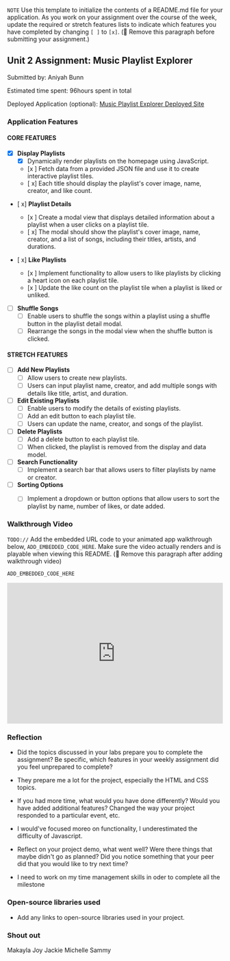 `NOTE` Use this template to initialize the contents of a README.md file for your application. As you work on your assignment over the course of the week, update the required or stretch features lists to indicate which features you have completed by changing `[ ]` to `[x]`. (🚫 Remove this paragraph before submitting your assignment.)

## Unit 2 Assignment: Music Playlist Explorer

Submitted by: Aniyah Bunn 

Estimated time spent: 96hours spent in total

Deployed Application (optional): [Music Playlist Explorer Deployed Site](ADD_LINK_HERE)

### Application Features

#### CORE FEATURES

- [x] **Display Playlists**
  - [x] Dynamically render playlists on the homepage using JavaScript.
  - [x ] Fetch data from a provided JSON file and use it to create interactive playlist tiles.
  - [ x] Each title should display the playlist's cover image, name, creator, and like count.

- [ x] **Playlist Details**
  - [x ] Create a modal view that displays detailed information about a playlist when a user clicks on a playlist tile.
  - [ x] The modal should show the playlist's cover image, name, creator, and a list of songs, including their titles, artists, and durations.

- [ x] **Like Playlists**
  - [x ] Implement functionality to allow users to like playlists by clicking a heart icon on each playlist tile.
  - [x ] Update the like count on the playlist tile when a playlist is liked or unliked.

- [ ] **Shuffle Songs**
  - [ ] Enable users to shuffle the songs within a playlist using a shuffle button in the playlist detail modal.
  - [ ] Rearrange the songs in the modal view when the shuffle button is clicked.

#### STRETCH FEATURES

- [ ] **Add New Playlists**
  - [ ] Allow users to create new playlists.
  - [ ] Users can input playlist name, creator, and add multiple songs with details like title, artist, and duration.

- [ ] **Edit Existing Playlists**
  - [ ] Enable users to modify the details of existing playlists.
  - [ ] Add an edit button to each playlist tile.
  - [ ] Users can update the name, creator, and songs of the playlist.

- [ ] **Delete Playlists**
  - [ ] Add a delete button to each playlist tile.
  - [ ] When clicked, the playlist is removed from the display and data model.

- [ ] **Search Functionality**
  - [ ] Implement a search bar that allows users to filter playlists by name or creator.

- [ ] **Sorting Options**
  - [ ] Implement a dropdown or button options that allow users to sort the playlist by name, number of likes, or date added.


### Walkthrough Video

`TODO://` Add the embedded URL code to your animated app walkthrough below, `ADD_EMBEDDED_CODE_HERE`. Make sure the video actually renders and is playable when viewing this README. (🚫 Remove this paragraph after adding walkthrough video)

`ADD_EMBEDDED_CODE_HERE`
<div style="position: relative; padding-bottom: 64.98194945848375%; height: 0;"><iframe src="https://www.loom.com/embed/d84ffef0adce41b082a3cc77e6257aed?sid=d70814b2-b9d1-4484-8f5d-6c30b30a0b36" frameborder="0" webkitallowfullscreen mozallowfullscreen allowfullscreen style="position: absolute; top: 0; left: 0; width: 100%; height: 100%;"></iframe></div>


### Reflection

* Did the topics discussed in your labs prepare you to complete the assignment? Be specific, which features in your weekly assignment did you feel unprepared to complete?

- They prepare me a lot for the project, especially the HTML and CSS topics.

* If you had more time, what would you have done differently? Would you have added additional features? Changed the way your project responded to a particular event, etc.
  
- I would've focused moreo on functionality, I underestimated the difficulty of Javascript.
  
* Reflect on your project demo, what went well? Were there things that maybe didn't go as planned? Did you notice something that your peer did that you would like to try next time?

- I  need to work on my time management skills in oder to complete all the milestone 
### Open-source libraries used

- Add any links to open-source libraries used in your project.

### Shout out

Makayla
Joy 
Jackie
Michelle 
Sammy 
